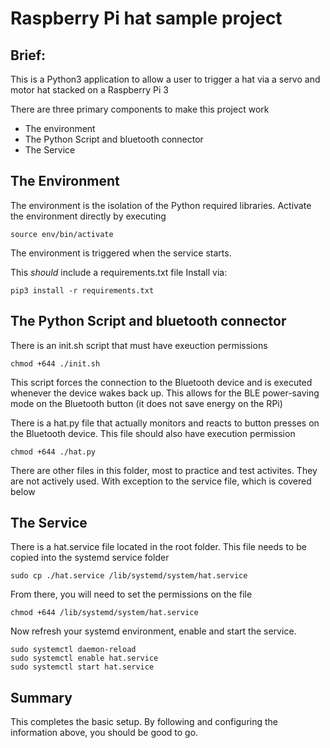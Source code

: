 # Raspberry Pi hat sample project #

## Brief: ##
This is a Python3 application to allow a user to trigger a hat via a servo and motor hat stacked on a Raspberry Pi 3

There are three primary components to make this project work

* The environment
* The Python Script and bluetooth connector
* The Service

## The Environment ##
The environment is the isolation of the Python required libraries.
Activate the environment directly by executing

    source env/bin/activate   

The environment is triggered when the service starts.

This *should* include a requirements.txt file
Install via:

    pip3 install -r requirements.txt

## The Python Script and bluetooth connector ##

There is an init.sh script that must have exeuction permissions

    chmod +644 ./init.sh

This script forces the connection to the Bluetooth device and is executed whenever the device wakes back up.
This allows for the BLE power-saving mode on the Bluetooth button (it does not save energy on the RPi)

There is a hat.py file that actually monitors and reacts to button presses on the Bluetooth device.
This file should also have execution permission

    chmod +644 ./hat.py

There are other files in this folder, most to practice and test activites. They are not actively used.
With exception to the service file, which is covered below

## The Service ##
There is a hat.service file located in the root folder.  This file needs to be copied into the systemd service folder

    sudo cp ./hat.service /lib/systemd/system/hat.service

From there, you will need to set the permissions on the file

    chmod +644 /lib/systemd/system/hat.service

Now refresh your systemd environment, enable and start the service.

    sudo systemctl daemon-reload
    sudo systemctl enable hat.service
    sudo systemctl start hat.service

## Summary ##

This completes the basic setup. By following and configuring the information above, you should be good to go.
